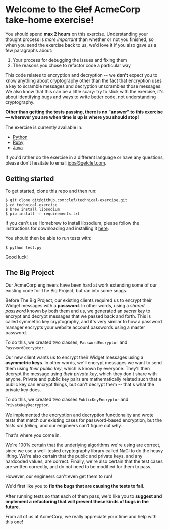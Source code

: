 # Welcome to the ~~Clef~~ AcmeCorp take-home exercise! 

You should spend **max 2 hours** on this exercise.  Understanding your thought process is *more important* than whether or not you finished, so when you send the exercise back to us, we'd love it if you also gave us a few paragraphs about: 

1. Your process for debugging the issues and fixing them
2. The reasons you chose to refactor code a particular way

This code relates to encryption and decryption -- we **don't** expect you to know anything about cryptography other than the fact that encryption uses a key to scramble messages and decryption unscrambles those messages. We also know that this can be a little scary: try to stick with the exercise, it's about identifying bugs and ways to write better code, not understanding cryptography.

**Other than getting the tests passing, there is no "answer" to this exercise — wherever you are when time is up is where you should stop!**

The exercise is currently available in:

* [Python](https://github.com/clef/technical-exercise/tree/python)
* [Ruby](https://github.com/clef/technical-exercise/tree/ruby)
* [Java](https://github.com/clef/technical-exercise/tree/java)

If you'd rather do the exercise in a different language or have any questions, please don't hesitate to email [jobs@getclef.com](mailto:jobs@getclef.com). 

## Getting started

To get started, clone this repo and then run:

```
$ git clone git@github.com:clef/technical-exercise.git
$ cd technical-exercise
$ brew install libsodium
$ pip install -r requirements.txt
```

If you can't use Homebrew to install libsodium, please follow the instructions for downloading and installing it [here](https://download.libsodium.org/doc/).

You should then be able to run tests with: 

```
$ python test.py
```

Good luck! 

## The Big Project

Our AcmeCorp engineers have been hard at work extending some of our existing code for The Big Project, but ran into some snags. 

Before The Big Project, our existing clients required us to encrypt their Widget messages with a **password**. In other words, using a *shared password* known by both them and us, we generated an *secret key* to encrypt and decrypt messages that we passed back and forth. This is called symmetric key cryptography, and it's very similar to how a password manager encrypts your website account passwords using a master password.

To do this, we created two classes, `PasswordEncryptor` and `PasswordDecryptor`.

Our new client wants us to encrypt their Widget messages using a **asymmetric keys**. In other words, we'll encrypt messages we want to send them using *their public key*, which is known by everyone. They'll then decrypt the message using *their private key*, which they don't share with anyone. Private and public key pairs are mathematically related such that a public key can encrypt things, but can't decrypt them -- that's what the private key does.

To do this, we created two classes `PublicKeyEncryptor` and `PrivateKeyDecryptor`. 

We implemented the encryption and decryption functionality and wrote tests that match our existing cases for password-based encryption, but the *tests are failing*, and our engineers can't figure out why. 

That's where you come in. 

We're 100% certain that the underlying algorithms we're using are correct, since we use a well-tested cryptography library called NaCl to do the heavy lifting. We're also certain that the public and private keys, and any hardcoded values, are correct. Finally, we're also certain that the test cases are written correctly, and do not need to be modified for them to pass.

However, our engineers can't even get them to run! 

We'd first like you to **fix the bugs that are causing the tests to fail**. 

After running tests so that each of them pass, we'd like you to **suggest and implement a refactoring that will prevent these kinds of bugs in the future**. 

From all of us at AcmeCorp, we really appreciate your time and help with this one! 

